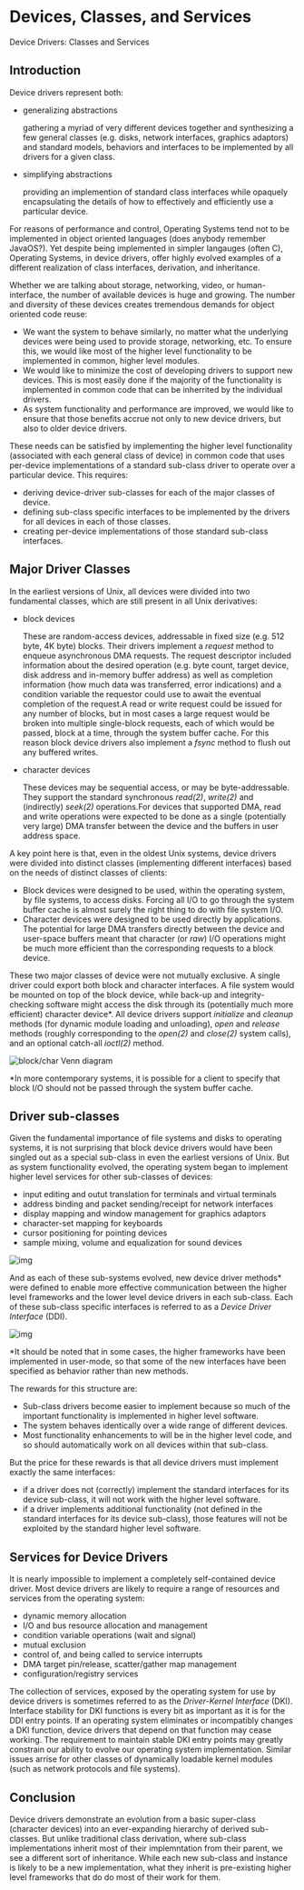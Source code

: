 # Devices, Classes, and Services

Device Drivers: Classes and Services

## Introduction

Device drivers represent both:

- generalizing abstractions

  

  gathering a myriad of very different devices together and synthesizing a few general classes (e.g. disks, network interfaces, graphics adaptors) and standard models, behaviors and interfaces to be implemented by all drivers for a given class.

  

- simplifying abstractions

  

  providing an implemention of standard class interfaces while opaquely encapsulating the details of how to effectively and efficiently use a particular device.

  



For reasons of performance and control, Operating Systems tend not to be implemented in object oriented languages (does anybody remember JavaOS?). Yet despite being implemented in simpler langauges (often C), Operating Systems, in device drivers, offer highly evolved examples of a different realization of class interfaces, derivation, and inheritance.

Whether we are talking about storage, networking, video, or human-interface, the number of available devices is huge and growing. The number and diversity of these devices creates tremendous demands for object oriented code reuse:

- We want the system to behave similarly, no matter what the underlying devices were being used to provide storage, networking, etc. To ensure this, we would like most of the higher level functionality to be implemented in common, higher level modules.
- We would like to minimize the cost of developing drivers to support new devices. This is most easily done if the majority of the functionality is implemented in common code that can be inherrited by the individual drivers.
- As system functionality and performance are improved, we would like to ensure that those benefits accrue not only to new device drivers, but also to older device drivers.



These needs can be satisfied by implementing the higher level functionality (associated with each general class of device) in common code that uses per-device implementations of a standard sub-class driver to operate over a particular device. This requires:

- deriving device-driver sub-classes for each of the major classes of device.
- defining sub-class specific interfaces to be implemented by the drivers for all devices in each of those classes.
- creating per-device implementations of those standard sub-class interfaces.



## Major Driver Classes

In the earliest versions of Unix, all devices were divided into two fundamental classes, which are still present in all Unix derivatives:

- block devices

  These are random-access devices, addressable in fixed size (e.g. 512 byte, 4K byte) blocks. Their drivers implement a *request* method to enqueue asynchronous DMA requests. The request descriptor included information about the desired operation (e.g. byte count, target device, disk address and in-memory buffer address) as well as completion information (how much data was transferred, error indications) and a condition variable the requestor could use to await the eventual completion of the request.A read or write request could be issued for any number of blocks, but in most cases a large request would be broken into multiple single-block requests, each of which would be passed, block at a time, through the system buffer cache. For this reason block device drivers also implement a *fsync* method to flush out any buffered writes.

- character devices

  These devices may be sequential access, or may be byte-addressable. They support the standard synchronous *read(2)*, *write(2)* and (indirectly) *seek(2)* operations.For devices that supported DMA, read and write operations were expected to be done as a single (potentially very large) DMA transfer between the device and the buffers in user address space.

A key point here is that, even in the oldest Unix systems, device drivers were divided into distinct classes (implementing different interfaces) based on the needs of distinct classes of clients:

- Block devices were designed to be used, within the operating system, by file systems, to access disks. Forcing all I/O to go through the system buffer cache is almost surely the right thing to do with file system I/O.
- Character devices were designed to be used directly by applications. The potential for large DMA transfers directly between the device and user-space buffers meant that character (or *raw*) I/O operations might be much more efficient than the corresponding requests to a block device.



These two major classes of device were not mutually exclusive. A single driver could export both block and character interfaces. A file system would be mounted on top of the block device, while back-up and integrity-checking software might access the disk through its (potentially much more efficient) character device*. All device drivers support *initialize* and *cleanup* methods (for dynamic module loading and unloading), *open* and *release* methods (roughly corresponding to the *open(2)* and *close(2)* system calls), and an optional catch-all *ioctl(2)* method.

![block/char Venn diagram](https://lasr.cs.ucla.edu/classes/111_fall16/readings/device_drivers/driver_ddi.jpg)

*In more contemporary systems, it is possible for a client to specify that block I/O should not be passed through the system buffer cache.

## Driver sub-classes

Given the fundamental importance of file systems and disks to operating systems, it is not surprising that block device drivers would have been singled out as a special sub-class in even the earliest versions of Unix. But as system functionality evolved, the operating system began to implement higher level services for other sub-classes of devices:

- input editing and outut translation for terminals and virtual terminals
- address binding and packet sending/receipt for network interfaces
- display mapping and window management for graphics adaptors
- character-set mapping for keyboards
- cursor positioning for pointing devices
- sample mixing, volume and equalization for sound devices



![img](https://lasr.cs.ucla.edu/classes/111_fall16/readings/device_drivers/driver_clients.jpg)

And as each of these sub-systems evolved, new device driver methods* were defined to enable more effective communication between the higher level frameworks and the lower level device drivers in each sub-class. Each of these sub-class specific interfaces is referred to as a *Device Driver Interface* (DDI).

![img](https://lasr.cs.ucla.edu/classes/111_fall16/readings/device_drivers/driver_sub_ddi.jpg)

*It should be noted that in some cases, the higher frameworks have been implemented in user-mode, so that some of the new interfaces have been specified as behavior rather than new methods.

The rewards for this structure are:

- Sub-class drivers become easier to implement because so much of the important functionality is implemented in higher level software.
- The system behaves identically over a wide range of different devices.
- Most functionality enhancements to will be in the higher level code, and so should automatically work on all devices within that sub-class.

But the price for these rewards is that all device drivers must implement exactly the same interfaces:

- if a driver does not (correctly) implement the standard interfaces for its device sub-class, it will not work with the higher level software.
- if a driver implements additional functionality (not defined in the standard interfaces for its device sub-class), those features will not be exploited by the standard higher level software.



## Services for Device Drivers

It is nearly impossible to implement a completely self-contained device driver. Most device drivers are likely to require a range of resources and services from the operating system:

- dynamic memory allocation
- I/O and bus resource allocation and management
- condition variable operations (wait and signal)
- mutual exclusion
- control of, and being called to service interrupts
- DMA target pin/release, scatter/gather map management
- configuration/registry services

The collection of services, exposed by the operating system for use by device drivers is sometimes referred to as the *Driver-Kernel Interface* (DKI). Interface stability for DKI functions is every bit as important as it is for the DDI entry points. If an operating system eliminates or incompatibly changes a DKI function, device drivers that depend on that function may cease working. The requirement to maintain stable DKI entry points may greatly constrain our ability to evolve our operating system implementation. Similar issues arrise for other classes of dynamically loadable kernel modules (such as network protocols and file systems).



## Conclusion

Device drivers demonstrate an evolution from a basic super-class (character devices) into an ever-expanding hierarchy of derived sub-classes. But unlike traditional class derivation, where sub-class implementations inherit most of their implemntation from their parent, we see a different sort of inheritance. While each new sub-class and instance is likely to be a new implementation, what they inherit is pre-existing higher level frameworks that do do most of their work for them.
